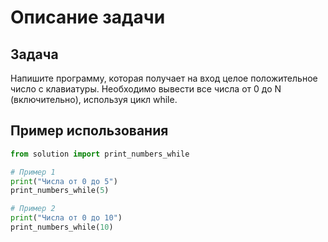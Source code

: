 # Описание задачи

## Задача

Напишите программу, которая получает на вход целое положительное число с клавиатуры. Необходимо вывести все числа от 0 до N (включительно), используя цикл while.

## Пример использования

```python
from solution import print_numbers_while

# Пример 1
print("Числа от 0 до 5")
print_numbers_while(5)

# Пример 2
print("Числа от 0 до 10")
print_numbers_while(10)
